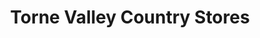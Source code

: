 ---
title: "Torne Valley Country Stores"
url: /doncaster/torne-valley-country-stores-bawtry-road/
shop: doityourself
---